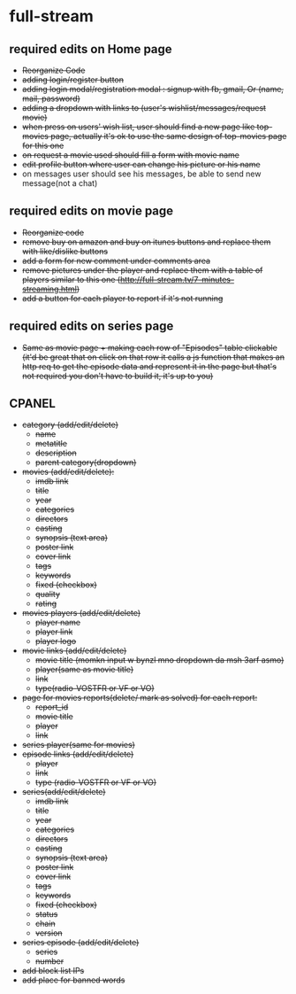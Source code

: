 # full-stream
## required edits on Home page
- ~~Reorganize Code~~
- ~~adding login/register button~~
- ~~adding login modal/registration modal : signup with fb, gmail, Or (name, mail, password)~~
- ~~adding a dropdown with links to (user's wishlist/messages/request movie)~~
- ~~when press on users' wish list, user should find a new page like top-movies page,
    actually it's ok to use the same design of top-movies page for this one~~
- ~~on request a movie used should fill a form with movie name~~
- ~~edit profile button where user can change his picture or his name~~
- on messages user should see his messages, be able to send new message(not a chat)

## required edits on movie page
- ~~Reorganize code~~
- ~~remove buy on amazon and buy on itunes buttons and replace them with like/dislike buttons~~
- ~~add a form for new comment under comments area~~
- ~~remove pictures under the player and replace them with a table of players similar to this one (http://full-stream.tv/7-minutes-streaming.html)~~
- ~~add a button for each player to report if it's not running~~

## required edits on series page
- ~~Same as movie page + making each row of "Episodes" table clickable (it'd be great that on click on that row it calls a js function that makes an http req to get the episode data and represent it in the page but that's not required you don't have to build it, it's up to you)~~

## CPANEL
- ~~category (add/edit/delete)~~
    - ~~name~~
    - ~~metatitle~~
    - ~~description~~
    - ~~parent category(dropdown)~~
- ~~movies (add/edit/delete):~~
    - ~~imdb link~~
    - ~~title~~
    - ~~year~~
    - ~~categories~~
    - ~~directors~~
    - ~~casting~~
    - ~~synopsis (text area)~~
    - ~~poster link~~
    - ~~cover link~~
    - ~~tags~~
    - ~~keywords~~
    - ~~fixed (checkbox)~~
    - ~~quality~~
    - ~~rating~~
- ~~movies players (add/edit/delete)~~
    - ~~player name~~
    - ~~player link~~
    - ~~player logo~~
- ~~movie links (add/edit/delete)~~
    - ~~movie title (momkn input w bynzl mno dropdown da msh 3arf asmo)~~
    - ~~player(same as movie title)~~
    - ~~link~~
    - ~~type(radio-VOSTFR or VF or VO)~~
- ~~page for movies reports(delete/ mark as solved) for each report:~~
    - ~~report_id~~
    - ~~movie title~~
    - ~~player~~
    - ~~link~~
- ~~series player(same for movies)~~
- ~~episode links (add/edit/delete)~~
    - ~~player~~
    - ~~link~~
    - ~~type (radio-VOSTFR or VF or VO)~~
- ~~series(add/edit/delete)~~
    - ~~imdb link~~
    - ~~title~~
    - ~~year~~
    - ~~categories~~
    - ~~directors~~
    - ~~casting~~
    - ~~synopsis (text area)~~
    - ~~poster link~~
    - ~~cover link~~
    - ~~tags~~
    - ~~keywords~~
    - ~~fixed (checkbox)~~
    - ~~status~~
    - ~~chain~~
    - ~~version~~
 - ~~series episode (add/edit/delete)~~
    - ~~series~~
    - ~~number~~
 - ~~add block list IPs~~
 - ~~add place for banned words~~
